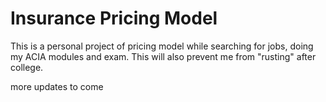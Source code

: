 # Insurance Pricing Model

This is a personal project of pricing model while searching for jobs, doing my ACIA modules and exam. This will also prevent me from "rusting" after college.

more updates to come